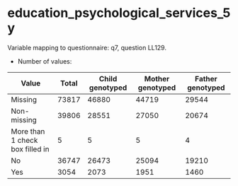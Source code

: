 # education_psychological_services_5y
Variable mapping to questionnaire: q7, question LL129.
- Number of values:

| Value | Total | Child genotyped | Mother genotyped | Father genotyped |
| ----- | ----- | --------------- | ---------------- | ---------------- |
| Missing | 73817 | 46880 | 44719 | 29544 |
| Non-missing | 39806 | 28551 | 27050 | 20674 |
| More than 1 check box filled in | 5 | 5 | 5 |4 |
| No | 36747 | 26473 | 25094 |19210 |
| Yes | 3054 | 2073 | 1951 |1460 |



